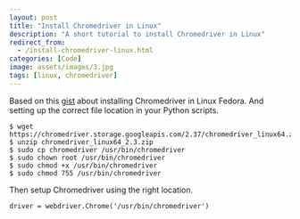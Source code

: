 ```yaml
---
layout: post
title: "Install Chromedriver in Linux"
description: "A short tutorial to install Chromedriver in Linux"
redirect_from:
  - /install-chromedriver-linux.html
categories: [Code]
image: assets/images/3.jpg
tags: [linux, chromedriver]
---
```


Based on this [gist](https://gist.github.com/natritmeyer/6522446) about installing Chromedriver in Linux Fedora. And setting up the correct file location in your Python scripts.

    $ wget https://chromedriver.storage.googleapis.com/2.37/chromedriver_linux64.zip
    $ unzip chromedriver_linux64_2.3.zip
    $ sudo cp chromedriver /usr/bin/chromedriver
    $ sudo chown root /usr/bin/chromedriver
    $ sudo chmod +x /usr/bin/chromedriver
    $ sudo chmod 755 /usr/bin/chromedriver

Then setup Chromedriver using the right location.

    driver = webdriver.Chrome('/usr/bin/chromedriver')
